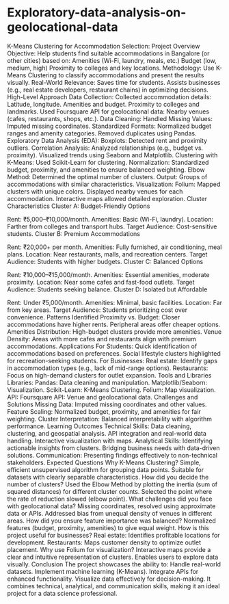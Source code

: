 # Exploratory-data-analysis-on-geolocational-data

K-Means Clustering for Accommodation Selection: 
Project Overview
Objective: Help students find suitable accommodations in Bangalore (or other cities) based on:
Amenities (Wi-Fi, laundry, meals, etc.)
Budget (low, medium, high)
Proximity to colleges and key locations.
Methodology: Use K-Means Clustering to classify accommodations and present the results visually.
Real-World Relevance:
Saves time for students.
Assists businesses (e.g., real estate developers, restaurant chains) in optimizing decisions.
High-Level Approach
Data Collection:
Collected accommodation details:
Latitude, longitude.
Amenities and budget.
Proximity to colleges and landmarks.
Used Foursquare API for geolocational data:
Nearby venues (cafes, restaurants, shops, etc.).
Data Cleaning:
Handled Missing Values:
Imputed missing coordinates.
Standardized Formats:
Normalized budget ranges and amenity categories.
Removed duplicates using Pandas.
Exploratory Data Analysis (EDA):
Boxplots: Detected rent and proximity outliers.
Correlation Analysis: Analyzed relationships (e.g., budget vs. proximity).
Visualized trends using Seaborn and Matplotlib.
Clustering with K-Means:
Used Scikit-Learn for clustering.
Normalization:
Standardized budget, proximity, and amenities to ensure balanced weighting.
Elbow Method:
Determined the optimal number of clusters.
Output:
Groups of accommodations with similar characteristics.
Visualization:
Folium:
Mapped clusters with unique colors.
Displayed nearby venues for each accommodation.
Interactive maps allowed detailed exploration.
Cluster Characteristics
Cluster A: Budget-Friendly Options

Rent: ₹5,000–₹10,000/month.
Amenities: Basic (Wi-Fi, laundry).
Location: Farther from colleges and transport hubs.
Target Audience: Cost-sensitive students.
Cluster B: Premium Accommodations

Rent: ₹20,000+ per month.
Amenities: Fully furnished, air conditioning, meal plans.
Location: Near restaurants, malls, and recreation centers.
Target Audience: Students with higher budgets.
Cluster C: Balanced Options

Rent: ₹10,000–₹15,000/month.
Amenities: Essential amenities, moderate proximity.
Location: Near some cafes and fast-food outlets.
Target Audience: Students seeking balance.
Cluster D: Isolated but Affordable

Rent: Under ₹5,000/month.
Amenities: Minimal, basic facilities.
Location: Far from key areas.
Target Audience: Students prioritizing cost over convenience.
Patterns Identified
Proximity vs. Budget:
Closer accommodations have higher rents.
Peripheral areas offer cheaper options.
Amenities Distribution:
High-budget clusters provide more amenities.
Venue Density:
Areas with more cafes and restaurants align with premium accommodations.
Applications
For Students:
Quick identification of accommodations based on preferences.
Social lifestyle clusters highlighted for recreation-seeking students.
For Businesses:
Real estate: Identify gaps in accommodation types (e.g., lack of mid-range options).
Restaurants: Focus on high-demand clusters for outlet expansion.
Tools and Libraries
Libraries:
Pandas: Data cleaning and manipulation.
Matplotlib/Seaborn: Visualization.
Scikit-Learn: K-Means Clustering.
Folium: Map visualization.
API:
Foursquare API: Venue and geolocational data.
Challenges and Solutions
Missing Data:
Imputed missing coordinates and other values.
Feature Scaling:
Normalized budget, proximity, and amenities for fair weighting.
Cluster Interpretation:
Balanced interpretability with algorithm performance.
Learning Outcomes
Technical Skills:
Data cleaning, clustering, and geospatial analysis.
API integration and real-world data handling.
Interactive visualization with maps.
Analytical Skills:
Identifying actionable insights from clusters.
Bridging business needs with data-driven solutions.
Communication:
Presenting findings effectively to non-technical stakeholders.
Expected Questions
Why K-Means Clustering?
Simple, efficient unsupervised algorithm for grouping data points.
Suitable for datasets with clearly separable characteristics.
How did you decide the number of clusters?
Used the Elbow Method by plotting the inertia (sum of squared distances) for different cluster counts.
Selected the point where the rate of reduction slowed (elbow point).
What challenges did you face with geolocational data?
Missing coordinates, resolved using approximate data or APIs.
Addressed bias from unequal density of venues in different areas.
How did you ensure feature importance was balanced?
Normalized features (budget, proximity, amenities) to give equal weight.
How is this project useful for businesses?
Real estate: Identifies profitable locations for development.
Restaurants: Maps customer density to optimize outlet placement.
Why use Folium for visualization?
Interactive maps provide a clear and intuitive representation of clusters.
Enables users to explore data visually.
Conclusion
The project showcases the ability to:
Handle real-world datasets.
Implement machine learning (K-Means).
Integrate APIs for enhanced functionality.
Visualize data effectively for decision-making.
It combines technical, analytical, and communication skills, making it an ideal project for a data science professional.
